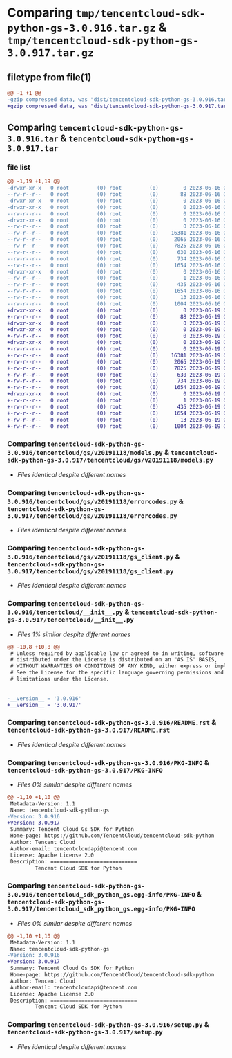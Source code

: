 # Comparing `tmp/tencentcloud-sdk-python-gs-3.0.916.tar.gz` & `tmp/tencentcloud-sdk-python-gs-3.0.917.tar.gz`

## filetype from file(1)

```diff
@@ -1 +1 @@
-gzip compressed data, was "dist/tencentcloud-sdk-python-gs-3.0.916.tar", last modified: Fri Jun 16 00:34:43 2023, max compression
+gzip compressed data, was "dist/tencentcloud-sdk-python-gs-3.0.917.tar", last modified: Mon Jun 19 00:26:19 2023, max compression
```

## Comparing `tencentcloud-sdk-python-gs-3.0.916.tar` & `tencentcloud-sdk-python-gs-3.0.917.tar`

### file list

```diff
@@ -1,19 +1,19 @@
-drwxr-xr-x   0 root         (0) root         (0)        0 2023-06-16 00:34:43.000000 tencentcloud-sdk-python-gs-3.0.916/
--rw-r--r--   0 root         (0) root         (0)       88 2023-06-16 00:34:43.000000 tencentcloud-sdk-python-gs-3.0.916/setup.cfg
-drwxr-xr-x   0 root         (0) root         (0)        0 2023-06-16 00:34:43.000000 tencentcloud-sdk-python-gs-3.0.916/tencentcloud/
-drwxr-xr-x   0 root         (0) root         (0)        0 2023-06-16 00:34:43.000000 tencentcloud-sdk-python-gs-3.0.916/tencentcloud/gs/
--rw-r--r--   0 root         (0) root         (0)        0 2023-06-16 00:34:42.000000 tencentcloud-sdk-python-gs-3.0.916/tencentcloud/gs/__init__.py
-drwxr-xr-x   0 root         (0) root         (0)        0 2023-06-16 00:34:43.000000 tencentcloud-sdk-python-gs-3.0.916/tencentcloud/gs/v20191118/
--rw-r--r--   0 root         (0) root         (0)        0 2023-06-16 00:34:42.000000 tencentcloud-sdk-python-gs-3.0.916/tencentcloud/gs/v20191118/__init__.py
--rw-r--r--   0 root         (0) root         (0)    16381 2023-06-16 00:34:42.000000 tencentcloud-sdk-python-gs-3.0.916/tencentcloud/gs/v20191118/models.py
--rw-r--r--   0 root         (0) root         (0)     2065 2023-06-16 00:34:42.000000 tencentcloud-sdk-python-gs-3.0.916/tencentcloud/gs/v20191118/errorcodes.py
--rw-r--r--   0 root         (0) root         (0)     7825 2023-06-16 00:34:42.000000 tencentcloud-sdk-python-gs-3.0.916/tencentcloud/gs/v20191118/gs_client.py
--rw-r--r--   0 root         (0) root         (0)      630 2023-06-16 00:34:42.000000 tencentcloud-sdk-python-gs-3.0.916/tencentcloud/__init__.py
--rw-r--r--   0 root         (0) root         (0)      734 2023-06-16 00:34:42.000000 tencentcloud-sdk-python-gs-3.0.916/README.rst
--rw-r--r--   0 root         (0) root         (0)     1654 2023-06-16 00:34:43.000000 tencentcloud-sdk-python-gs-3.0.916/PKG-INFO
-drwxr-xr-x   0 root         (0) root         (0)        0 2023-06-16 00:34:43.000000 tencentcloud-sdk-python-gs-3.0.916/tencentcloud_sdk_python_gs.egg-info/
--rw-r--r--   0 root         (0) root         (0)        1 2023-06-16 00:34:43.000000 tencentcloud-sdk-python-gs-3.0.916/tencentcloud_sdk_python_gs.egg-info/dependency_links.txt
--rw-r--r--   0 root         (0) root         (0)      435 2023-06-16 00:34:43.000000 tencentcloud-sdk-python-gs-3.0.916/tencentcloud_sdk_python_gs.egg-info/SOURCES.txt
--rw-r--r--   0 root         (0) root         (0)     1654 2023-06-16 00:34:43.000000 tencentcloud-sdk-python-gs-3.0.916/tencentcloud_sdk_python_gs.egg-info/PKG-INFO
--rw-r--r--   0 root         (0) root         (0)       13 2023-06-16 00:34:43.000000 tencentcloud-sdk-python-gs-3.0.916/tencentcloud_sdk_python_gs.egg-info/top_level.txt
--rw-r--r--   0 root         (0) root         (0)     1004 2023-06-16 00:34:42.000000 tencentcloud-sdk-python-gs-3.0.916/setup.py
+drwxr-xr-x   0 root         (0) root         (0)        0 2023-06-19 00:26:19.000000 tencentcloud-sdk-python-gs-3.0.917/
+-rw-r--r--   0 root         (0) root         (0)       88 2023-06-19 00:26:19.000000 tencentcloud-sdk-python-gs-3.0.917/setup.cfg
+drwxr-xr-x   0 root         (0) root         (0)        0 2023-06-19 00:26:19.000000 tencentcloud-sdk-python-gs-3.0.917/tencentcloud/
+drwxr-xr-x   0 root         (0) root         (0)        0 2023-06-19 00:26:19.000000 tencentcloud-sdk-python-gs-3.0.917/tencentcloud/gs/
+-rw-r--r--   0 root         (0) root         (0)        0 2023-06-19 00:26:19.000000 tencentcloud-sdk-python-gs-3.0.917/tencentcloud/gs/__init__.py
+drwxr-xr-x   0 root         (0) root         (0)        0 2023-06-19 00:26:19.000000 tencentcloud-sdk-python-gs-3.0.917/tencentcloud/gs/v20191118/
+-rw-r--r--   0 root         (0) root         (0)        0 2023-06-19 00:26:19.000000 tencentcloud-sdk-python-gs-3.0.917/tencentcloud/gs/v20191118/__init__.py
+-rw-r--r--   0 root         (0) root         (0)    16381 2023-06-19 00:26:19.000000 tencentcloud-sdk-python-gs-3.0.917/tencentcloud/gs/v20191118/models.py
+-rw-r--r--   0 root         (0) root         (0)     2065 2023-06-19 00:26:19.000000 tencentcloud-sdk-python-gs-3.0.917/tencentcloud/gs/v20191118/errorcodes.py
+-rw-r--r--   0 root         (0) root         (0)     7825 2023-06-19 00:26:19.000000 tencentcloud-sdk-python-gs-3.0.917/tencentcloud/gs/v20191118/gs_client.py
+-rw-r--r--   0 root         (0) root         (0)      630 2023-06-19 00:26:19.000000 tencentcloud-sdk-python-gs-3.0.917/tencentcloud/__init__.py
+-rw-r--r--   0 root         (0) root         (0)      734 2023-06-19 00:26:19.000000 tencentcloud-sdk-python-gs-3.0.917/README.rst
+-rw-r--r--   0 root         (0) root         (0)     1654 2023-06-19 00:26:19.000000 tencentcloud-sdk-python-gs-3.0.917/PKG-INFO
+drwxr-xr-x   0 root         (0) root         (0)        0 2023-06-19 00:26:19.000000 tencentcloud-sdk-python-gs-3.0.917/tencentcloud_sdk_python_gs.egg-info/
+-rw-r--r--   0 root         (0) root         (0)        1 2023-06-19 00:26:19.000000 tencentcloud-sdk-python-gs-3.0.917/tencentcloud_sdk_python_gs.egg-info/dependency_links.txt
+-rw-r--r--   0 root         (0) root         (0)      435 2023-06-19 00:26:19.000000 tencentcloud-sdk-python-gs-3.0.917/tencentcloud_sdk_python_gs.egg-info/SOURCES.txt
+-rw-r--r--   0 root         (0) root         (0)     1654 2023-06-19 00:26:19.000000 tencentcloud-sdk-python-gs-3.0.917/tencentcloud_sdk_python_gs.egg-info/PKG-INFO
+-rw-r--r--   0 root         (0) root         (0)       13 2023-06-19 00:26:19.000000 tencentcloud-sdk-python-gs-3.0.917/tencentcloud_sdk_python_gs.egg-info/top_level.txt
+-rw-r--r--   0 root         (0) root         (0)     1004 2023-06-19 00:26:19.000000 tencentcloud-sdk-python-gs-3.0.917/setup.py
```

### Comparing `tencentcloud-sdk-python-gs-3.0.916/tencentcloud/gs/v20191118/models.py` & `tencentcloud-sdk-python-gs-3.0.917/tencentcloud/gs/v20191118/models.py`

 * *Files identical despite different names*

### Comparing `tencentcloud-sdk-python-gs-3.0.916/tencentcloud/gs/v20191118/errorcodes.py` & `tencentcloud-sdk-python-gs-3.0.917/tencentcloud/gs/v20191118/errorcodes.py`

 * *Files identical despite different names*

### Comparing `tencentcloud-sdk-python-gs-3.0.916/tencentcloud/gs/v20191118/gs_client.py` & `tencentcloud-sdk-python-gs-3.0.917/tencentcloud/gs/v20191118/gs_client.py`

 * *Files identical despite different names*

### Comparing `tencentcloud-sdk-python-gs-3.0.916/tencentcloud/__init__.py` & `tencentcloud-sdk-python-gs-3.0.917/tencentcloud/__init__.py`

 * *Files 1% similar despite different names*

```diff
@@ -10,8 +10,8 @@
 # Unless required by applicable law or agreed to in writing, software
 # distributed under the License is distributed on an "AS IS" BASIS,
 # WITHOUT WARRANTIES OR CONDITIONS OF ANY KIND, either express or implied.
 # See the License for the specific language governing permissions and
 # limitations under the License.
 
 
-__version__ = '3.0.916'
+__version__ = '3.0.917'
```

### Comparing `tencentcloud-sdk-python-gs-3.0.916/README.rst` & `tencentcloud-sdk-python-gs-3.0.917/README.rst`

 * *Files identical despite different names*

### Comparing `tencentcloud-sdk-python-gs-3.0.916/PKG-INFO` & `tencentcloud-sdk-python-gs-3.0.917/PKG-INFO`

 * *Files 0% similar despite different names*

```diff
@@ -1,10 +1,10 @@
 Metadata-Version: 1.1
 Name: tencentcloud-sdk-python-gs
-Version: 3.0.916
+Version: 3.0.917
 Summary: Tencent Cloud Gs SDK for Python
 Home-page: https://github.com/TencentCloud/tencentcloud-sdk-python
 Author: Tencent Cloud
 Author-email: tencentcloudapi@tencent.com
 License: Apache License 2.0
 Description: ============================
         Tencent Cloud SDK for Python
```

### Comparing `tencentcloud-sdk-python-gs-3.0.916/tencentcloud_sdk_python_gs.egg-info/PKG-INFO` & `tencentcloud-sdk-python-gs-3.0.917/tencentcloud_sdk_python_gs.egg-info/PKG-INFO`

 * *Files 0% similar despite different names*

```diff
@@ -1,10 +1,10 @@
 Metadata-Version: 1.1
 Name: tencentcloud-sdk-python-gs
-Version: 3.0.916
+Version: 3.0.917
 Summary: Tencent Cloud Gs SDK for Python
 Home-page: https://github.com/TencentCloud/tencentcloud-sdk-python
 Author: Tencent Cloud
 Author-email: tencentcloudapi@tencent.com
 License: Apache License 2.0
 Description: ============================
         Tencent Cloud SDK for Python
```

### Comparing `tencentcloud-sdk-python-gs-3.0.916/setup.py` & `tencentcloud-sdk-python-gs-3.0.917/setup.py`

 * *Files identical despite different names*


